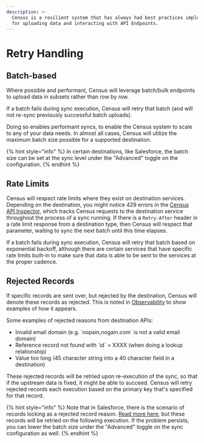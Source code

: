 ```yaml
---
description: >-
  Census is a resilient system that has always had best practices implemented
  for uploading data and interacting with API Endpoints.
---
```


# Retry Handling

## Batch-based

Where possible and performant, Census will leverage batch/bulk endpoints to upload data in subsets rather than row by row.

If a batch fails during sync execution, Census will retry that batch (and will not re-sync previously successful batch uploads).

Doing so enables performant syncs, to enable the Census system to scale to any of your data needs. In almost all cases, Census will utilize the maximum batch size possible for a supported destination.

{% hint style="info" %}
In certain destinations, like Salesforce, the batch size can be set at the sync level under the "Advanced" toggle on the configuration.
{% endhint %}

## Rate Limits

Census will respect rate limits where they exist on destination services. Depending on the destination, you might notice 429 errors in the [Census API Inspector](../sync-monitoring/#api-inspector), which tracks Census requests to the destination service throughout the process of a sync running. If there is a `Retry-After` header in a rate limit response from a destination type, then Census will respect that parameter, waiting to sync the next batch until this time elapses.

If a batch fails during sync execution, Census will retry that batch based on exponential backoff, although there are certain services that have specific rate limits built-in to make sure that data is able to be sent to the services at the proper cadence.

## Rejected Records

If specific records are sent over, but rejected by the destination, Census will denote these records as rejected. This is noted in [Observability](../sync-monitoring/) to show examples of how it appears.

Some examples of rejected reasons from destination APIs:

* Invalid email domain (e.g. \`nopain,nogain.com\` is not a valid email domain)
* Reference record not found with \`id\` = XXXX (when doing a lookup relationship)
* Value too long (45 character string into a 40 character field in a destination)

These rejected records will be retried upon re-execution of the sync, so that if the upstream data is fixed, it might be able to succeed. Census will retry rejected records each execution based on the primary key that's specified for that record.

{% hint style="info" %}
Note that in Salesforce, there is the scenario of records locking as a rejected record reason. [Read more here](../../destinations/salesforce.md#common-errors), but these records will be retried on the following execution. If the problem persists, you can lower the batch size under the "Advanced" toggle on the sync configuration as well.
{% endhint %}
